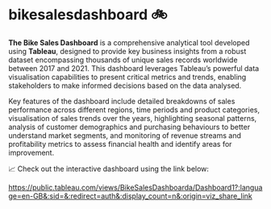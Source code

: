 # bikesalesdashboard 🚲

**The Bike Sales Dashboard** is a comprehensive analytical tool developed using **Tableau**, designed to provide key business insights from a robust dataset encompassing thousands of unique sales records worldwide between 2017 and 2021. This dashboard leverages Tableau’s powerful data visualisation capabilities to present critical metrics and trends, enabling stakeholders to make informed decisions based on the data analysed. 

Key features of the dashboard include detailed breakdowns of sales performance across different regions, time periods and product categories, visualisation of sales trends over the years, highlighting seasonal patterns, analysis of customer demographics and purchasing behaviours to better understand market segments, and monitoring of revenue streams and profitability metrics to assess financial health and identify areas for improvement. 

📈 Check out the interactive dashboard using the link below:

https://public.tableau.com/views/BikeSalesDashboarda/Dashboard1?:language=en-GB&:sid=&:redirect=auth&:display_count=n&:origin=viz_share_link

